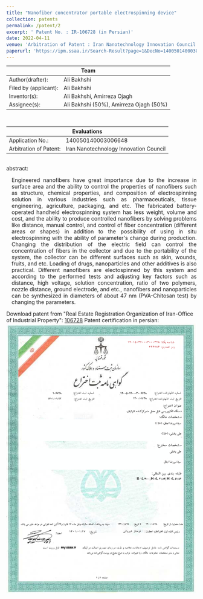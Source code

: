 ```yaml
---
title: "Nanofiber concentrator portable electrospinning device"
collection: patents
permalink: /patent/2
excerpt: ' Patent No. : IR-106728 (in Persian)'
date: 2022-04-11
venue: 'Arbitration of Patent : Iran Nanotechnology Innovation Council'
paperurl: 'https://ipm.ssaa.ir/Search-Result?page=1&DecNo=140050140003006648&RN=106728'
---
```

 <table>
  <tr>
    <th colspan="2" style="text-align:center; border-bottom-style:solid; border-bottom-width:0.1em;">Team</th>
  </tr>
  <tr>
    <td>Author(drafter):</td>
    <td>Ali Bakhshi</td>
  </tr>
  <tr>
    <td>Filed by (applicant):</td>
    <td>Ali Bakhshi</td>
  </tr>
  <tr>
    <td>Inventor(s):</td>
    <td>Ali Bakhshi, Amirreza Ojagh</td>
  </tr>
  <tr>
    <td>Assignee(s):</td>
    <td>Ali Bakhshi (50%), Amirreza Ojagh (50%)</td>
  </tr>
</table>
<br>
 <table>
  <tr>
    <th colspan="2" style="text-align:center; border-bottom-style:solid; border-bottom-width:0.1em;">Evaluations</th>
  </tr>
  <tr>
    <td>Application No.:</td>
    <td>140050140003006648</td>
  </tr>
  <tr>
    <td>Arbitration of Patent:</td>
    <td>Iran Nanotechnology Innovation Council</td>
  </tr>
</table>
<br>
abstract:<br>
<p align="justify" style="padding-left: 1em">Engineered nanofibers have great importance due to the increase in surface area and the ability to control the properties of nanofibers such as structure, 
chemical properties, and composition of electrospinning solution in various industries such as pharmaceuticals, tissue engineering, agriculture, packaging, 
and etc. The fabricated battery-operated handheld electrospinning system has less weight, volume and cost, and the ability to produce controlled nanofibers 
by solving problems like distance, manual control, and control of fiber concentration (different areas or shapes) in addition to the possibility of using in
situ electrospinning with the ability of parameter's change during production. Changing the distribution of the electric field can control the concentration
of fibers in the collector and due to the portability of the system, the collector can be different surfaces such as skin, wounds, fruits, and etc. Loading 
of drugs, nanoparticles and other additives is also practical. Different nanofibers are electospinned by this system and according to the performed tests and 
adjusting key factors such as distance, high voltage, solution concentration, ratio of two polymers, nozzle distance, ground electrode, and etc., nanofibers 
and nanoparticles can be synthesized in diameters of about 47 nm (PVA-Chitosan test) by changing the parameters.<p>

Download patent from "Real Estate Registration Organization of Iran-Office of Industrial Property": <a href="https://ipm.ssaa.ir/Search-Result?page=1&DecNo=140050140003006648&RN=106728">106728</a>
Patent certification in persian: 
 ![patentCert106728.png](/files/patents/patentCert106728.png)
